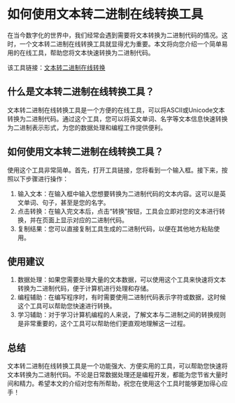 如何使用文本转二进制在线转换工具
================

在当今数字化的世界中，我们经常会遇到需要将文本转换为二进制代码的情况。这时，一个文本转二进制在线转换工具就显得尤为重要。本文将向您介绍一个简单易用的在线工具，帮助您将文本快速转换为二进制代码。

该工具链接：[文本转二进制在线转换](https://www.onlinecalculatorsfree.com/zh-cn/convert/ascii-to-binary.html)

什么是文本转二进制在线转换工具？
----------------

文本转二进制在线转换工具是一个方便的在线工具，可以将ASCII或Unicode文本转换为二进制代码。通过这个工具，您可以将英文单词、名字等文本信息快速转换为二进制表示形式，为您的数据处理和编程工作提供便利。

如何使用文本转二进制在线转换工具？
-----------------

使用这个工具非常简单。首先，打开工具链接，您将看到一个输入框。接下来，按照以下步骤进行操作：

1. 输入文本：在输入框中输入您想要转换为二进制代码的文本内容。这可以是英文单词、句子，甚至是您的名字。
2. 点击转换：在输入完文本后，点击“转换”按钮，工具会立即对您的文本进行转换，并在页面上显示对应的二进制代码。
3. 复制结果：您可以直接复制工具生成的二进制代码，以便在其他地方粘贴使用。

使用建议
----

1. 数据处理：如果您需要处理大量的文本数据，可以使用这个工具来快速将文本转换为二进制代码，便于计算机进行处理和存储。
2. 编程辅助：在编写程序时，有时需要使用二进制代码表示字符或数据，这时候这个工具可以帮助您快速进行转换。
3. 学习辅助：对于学习计算机编程的人来说，了解文本与二进制之间的转换规则是非常重要的，这个工具可以帮助他们更直观地理解这一过程。

总结
--

文本转二进制在线转换工具是一个功能强大、方便实用的工具，可以帮助您快速将文本转换为二进制代码。不论是日常数据处理还是编程开发，都能为您节省大量时间和精力。希望本文的介绍对您有所帮助，祝您在使用这个工具时能够更加得心应手！